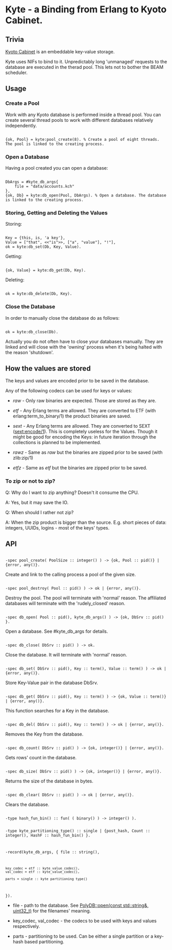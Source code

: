 # Kyte - a Binding from Erlang to Kyoto Cabinet.

## Trivia

[Kyoto Cabinet](http://fallabs.com/kyotocabinet/) is an embeddable key-value storage.

Kyte uses NIFs to bind to it. 
Unpredictably long 'unmanaged' requests to the database are executed in the therad pool. 
This lets not to bother the BEAM scheduler.

## Usage

### Create a Pool

Work with any Kyoto database is performed inside a thread pool.
You can create several thread pools to work with different databases relatively independently.

<code>
{ok, Pool} = kyte:pool_create(8). % Create a pool of eight threads. The pool is linked to the creating process.
</code>

### Open a Database

Having a pool created you can open a database:

<code>
DbArgs = #kyte_db_args{
	file = "data/accounts.kch"
},
{ok, Db} = kyte:db_open(Pool, DbArgs). % Open a database. The database is linked to the creating process.
</code>

### Storing, Getting and Deleting the Values

Storing:

<code>
Key = {this, is, 'a key'},
Value = ["that", <<"is">>, ["a", "value"], "!"],
ok = kyte:db_set(Db, Key, Value).
</code>

Getting:

<code>
{ok, Value} = kyte:db_get(Db, Key).
</code>

Deleting:

<code>
ok = kyte:db_delete(Db, Key).
</code>

### Close the Database

In order to manually close the database do as follows:

<code>
ok = kyte:db_close(Db).
</code>

Actually you do not often have to close your databases manually.
They are linked and will close with the 'owning' process when it's being halted with the reason 'shutdown'.


## How the values are stored

The keys and values are encoded prior to be saved in the database.

Any of the following codecs can be used for keys or values:

*	*raw* - Only raw binaries are expected. Those are stored as they are.

*	*etf* - Any Erlang terms are allowed. They are converted to ETF (with erlang:term_to_binary/1) the product binaries are saved.

*	*sext* - Any Erlang terms are allowed. They are converted to SEXT ([sext:encode/1](https://github.com/uwiger/sext)).
This is completely useless for the Values. 
Though it might be good for encoding the Keys: in future iteration through the collections is planned to be implemented.

*	*rawz* - Same as *raw* but the binaries are zipped prior to be saved (with zlib:zip/1)

*	*etfz* - Same as *etf* but the binaries are zipped prior to be saved.


### To zip or not to zip?

Q: Why do I want to zip anything? Doesn't it consume the CPU.

A: Yes, but it may save the IO.


Q: When should I rather not zip?

A: When the zip product is bigger than the source. E.g. short pieces of data: integers, UUIDs, logins - most of the keys' types.


## API

<code>
-spec pool_create( PoolSize :: integer() ) -> {ok, Pool :: pid()} | {error, any()}.
</code>

Create and link to the calling process a pool of the given size.

<code>
-spec pool_destroy( Pool :: pid() ) -> ok | {error, any()}.
</code>

Destroy the pool. The pool will terminate with 'normal' reason. The affiliated databases will terminate with the 'rudely_closed' reason.

<code>
-spec db_open( Pool :: pid(), kyte_db_args() ) -> {ok, DbSrv :: pid() }.
</code>

Open a database. See #kyte_db_args for details.


<code>
-spec db_close( DbSrv :: pid() ) -> ok.
</code>

Close the database. It will terminate with 'normal' reason.


<code>
-spec db_set( DbSrv :: pid(), Key :: term(), Value :: term() ) -> ok | {error, any()}.
</code>

Store Key-Value pair in the database DbSrv.


<code>
-spec db_get( DbSrv :: pid(), Key :: term() ) -> {ok, Value :: term()} | {error, any()}.
</code>

This function searches for a Key in the database.


<code>
-spec db_del( DbSrv :: pid(), Key :: term() ) -> ok | {error, any()}.
</code>

Removes the Key from the database.


<code>
-spec db_count( DbSrv :: pid() ) -> {ok, integer()} | {error, any()}.
</code>

Gets rows' count in the database.


<code>
-spec db_size( DbSrv :: pid() ) -> {ok, integer()} | {error, any()}.
</code>

Returns the size of the database in bytes.


<code>
-spec db_clear( DbSrv :: pid() ) -> ok | {error, any()}.
</code>

Clears the database.


<code>
-type hash_fun_bin() :: fun( ( binary() ) -> integer() ).

-type kyte_partitioning_type() ::
	  single 
	| {post_hash, Count :: integer(), HashF :: hash_fun_bin() }.

-record(kyte_db_args, {
	file :: string(),
	
	key_codec = etf :: kyte_value_codec(),
	val_codec = etf :: kyte_value_codec(),

	parts = single :: kyte_partitioning_type()
}).
</code>

* file - path to the database. See [PolyDB::open(const std::string&, uint32_t)](http://fallabs.com/kyotocabinet/api/classkyotocabinet_1_1PolyDB.html#a09384a72e6a72a0be98c80a1856f34aa) for the filenames' meaning.

* key_codec, val_codec - the codecs to be used with keys and values respectively.

* parts - partitioning to be used. Can be either a single partition or a key-hash based partitioning.

